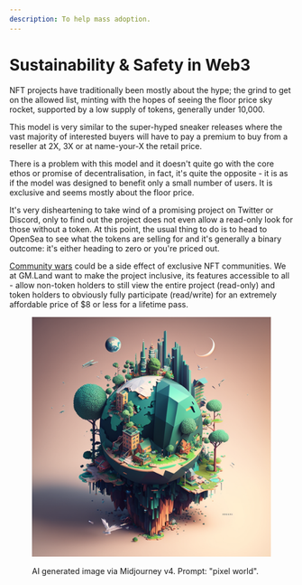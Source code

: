 ```yaml
---
description: To help mass adoption.
---
```


# Sustainability & Safety in Web3

NFT projects have traditionally been mostly about the hype; the grind to get on the allowed list, minting with the hopes of seeing the floor price sky rocket, supported by a low supply of tokens, generally under 10,000.

This model is very similar to the super-hyped sneaker releases where the vast majority of interested buyers will have to pay a premium to buy from a reseller at 2X, 3X or at name-your-X the retail price.

There is a problem with this model and it doesn't quite go with the core ethos or promise of decentralisation, in fact, it's quite the opposite - it is as if the model was designed to benefit only a small number of users. It is exclusive and seems mostly about the floor price.

It's very disheartening to take wind of a promising project on Twitter or Discord, only to find out the  project does not even allow a read-only look for those without a token. At this point, the usual thing to do is to head to OpenSea to see what the tokens are selling for and it's generally a binary outcome: it's either heading to zero or you're priced out.

[Community wars](https://twitter.com/waleswoosh/status/1637790583170248705) could be a side effect of exclusive NFT communities. We at GM.Land want to make the project inclusive, its features accessible to all - allow non-token holders to still view the entire project (read-only) and token holders to obviously fully participate (read/write) for an extremely affordable price of $8 or less for a lifetime pass.

<figure><img src=".gitbook/assets/pixel-world-midjourney.png" alt=""><figcaption><p>AI generated image via Midjourney v4. Prompt: "pixel world".</p></figcaption></figure>

